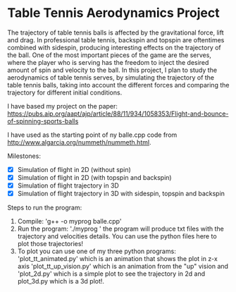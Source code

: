 # Table Tennis Aerodynamics Project 

The trajectory of table tennis balls is affected by the gravitational force, lift and drag. In professional table tennis, backspin and topspin are oftentimes combined with sidespin, producing interesting effects on the trajectory of the ball. One of the most important pieces of the game are the serves, where the player who is serving has the freedom to inject the desired amount of spin and velocity to the ball. In this project, I plan to study the aerodynamics of table tennis serves, by simulating the trajectory of the table tennis balls, taking into account the different forces and comparing the trajectory for different initial conditions.

I have based my project on the paper: https://pubs.aip.org/aapt/ajp/article/88/11/934/1058353/Flight-and-bounce-of-spinning-sports-balls

I have used as the starting point of ny balle.cpp code from http://www.algarcia.org/nummeth/nummeth.html. 

Milestones:
- [X] Simulation of flight in 2D (without spin)
- [X] Simulation of flight in 2D (with topspin and backspin)
- [X] Simulation of flight trajectory in 3D
- [X] Simulation of flight trajectory in 3D with sidespin, topspin and backspin

Steps to run the program:
1. Compile:
'g++ -o myprog balle.cpp'
2. Run the program:
'./myprog '
the program will produce txt files with the trajectory and velocities details. You can use the python files here to plot those trajectories!
3. To plot you can use one of my three python programs:
'plot_tt_animated.py' which is an animation that shows the plot in z-x axis
'plot_tt_up_vision.py' which is an animation from the "up" vision
and 'plot_2d.py' which is a simple plot to see the trajectory in 2d and plot_3d.py which is a 3d plot!.
